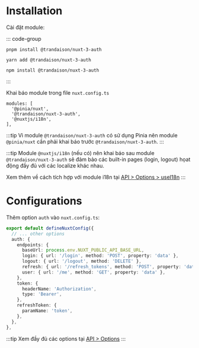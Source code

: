 # Installation

Cài đặt module:

::: code-group

```pnpm
pnpm install @trandaison/nuxt-3-auth
```
```yarn
yarn add @trandaison/nuxt-3-auth
```
```npm
npm install @trandaison/nuxt-3-auth
```

:::

Khai báo module trong file `nuxt.config.ts`

```js{3}
modules: [
  '@pinia/nuxt',
  '@trandaison/nuxt-3-auth',
  '@nuxtjs/i18n',
],
```

:::tip
Vì module `@trandaison/nuxt-3-auth` có sử dụng Pinia nên module `@pinia/nuxt` cần phải khai báo trước `@trandaison/nuxt-3-auth`.
:::

:::tip
Module `@nuxtjs/i18n` (nếu có) nên khai báo sau module `@trandaison/nuxt-3-auth` sẽ đảm bảo các built-in pages (login, logout) họat động đầy đủ với các localize khác nhau.

Xem thêm về cách tích hợp với module i18n tại [API > Options > useI18n](/vi/api/options#usei18n)
:::

# Configurations

Thêm option `auth` vào `nuxt.config.ts`:

```ts
export default defineNuxtConfig({
  // ... other options
  auth: {
    endpoints: {
      baseUrl: process.env.NUXT_PUBLIC_API_BASE_URL,
      login: { url: '/login', method: 'POST', property: 'data' },
      logout: { url: '/logout', method: 'DELETE' },
      refresh: { url: '/refresh_tokens', method: 'POST', property: 'data' },
      user: { url: '/me', method: 'GET', property: 'data' },
    },
    token: {
      headerName: 'Authorization',
      type: 'Bearer',
    },
    refreshToken: {
      paramName: 'token',
    },
  },
},
```

:::tip
Xem đầy đủ các options tại [API > Options](#)
:::
